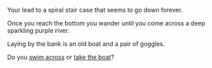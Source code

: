 Your lead to a spiral stair case that seems to go down forever. 

Once you reach the bottom you wander until you come across a deep sparkling purple river.  

Laying by the bank is an old boat and a pair of goggles. 

Do you [swim across](https://github.com/abdelk7344/adventure-story-project/blob/master/maze/right-swim.md) or [take the boat](https://github.com/abdelk7344/adventure-story-project/blob/master/maze/right-boat.md)? 